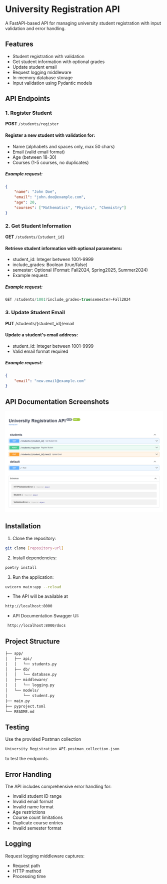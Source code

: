 # University Registration API

A FastAPI-based API for managing university student registration with input validation and error handling.

## Features

- Student registration with validation
- Get student information with optional grades
- Update student email
- Request logging middleware
- In-memory database storage
- Input validation using Pydantic models

## API Endpoints

### 1. Register Student
**POST** `/students/register`

#### Register a new student with validation for:
- Name (alphabets and spaces only, max 50 chars)
- Email (valid email format)
- Age (between 18-30)
- Courses (1-5 courses, no duplicates)

##### Example request:
```json
{
    "name": "John Doe",
    "email": "john.doe@example.com",
    "age": 20,
    "courses": ["Mathematics", "Physics", "Chemistry"]
}
```

### 2. Get Student Information
**GET** `/students/{student_id}`


#### Retrieve student information with optional parameters:

- student_id: Integer between 1001-9999
- include_grades: Boolean (true/false)
- semester: Optional (Format: Fall2024, Spring2025, Summer2024)
- Example request:
##### Example request:
```js
GET /students/1001?include_grades=true&semester=Fall2024
```

### 3. Update Student Email
**PUT** /students/{student_id}/email

#### Update a student's email address:

- student_id: Integer between 1001-9999
- Valid email format required
##### Example request:
```json
{
    "email": "new.email@example.com"
}
```

## API Documentation Screenshots

![alt text](image.png)

## Installation
1. Clone the repository:

```bash
git clone [repository-url]
```
2. Install dependencies:
```bash
poetry install
```
3. Run the application:
```bash
uvicorn main:app --reload
```

- The API will be available at 
```bash
http://localhost:8000
```
- API Documentation
Swagger UI: 
```bash
 http://localhost:8000/docs
```

## Project Structure

```bash
├── app/
│   ├── api/
│   │   └── students.py
│   ├── db/
│   │   └── database.py
│   ├── middleware/
│   │   └── logging.py
│   └── models/
│       └── student.py
├── main.py
├── pyproject.toml
└── README.md

```

## Testing
Use the provided Postman collection 
```bash
University Registration API.postman_collection.json 
```
to test the endpoints.

## Error Handling
The API includes comprehensive error handling for:

- Invalid student ID range
- Invalid email format
- Invalid name format
- Age restrictions
- Course count limitations
- Duplicate course entries
- Invalid semester format
## Logging
Request logging middleware captures:

- Request path
- HTTP method
- Processing time

